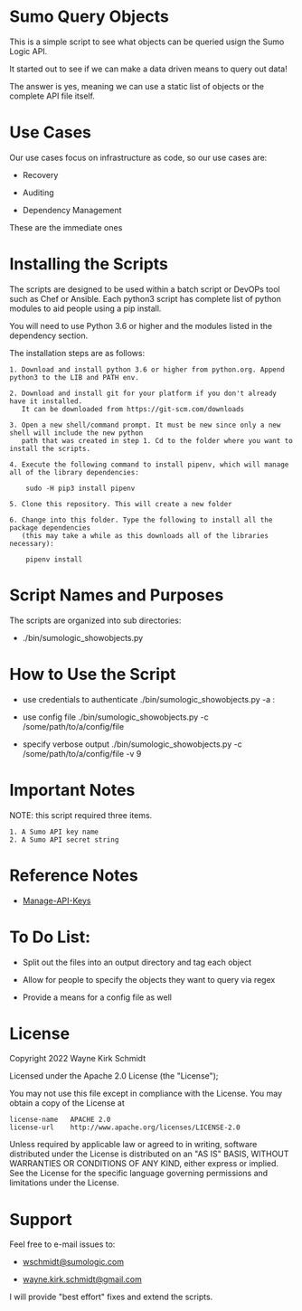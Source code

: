 Sumo Query Objects
===================

This is a simple script to see what objects can be queried usign the Sumo Logic API.

It started out to see if we can make a data driven means to query out data!

The answer is yes, meaning we can use a static list of objects or the complete API file itself.

Use Cases
=========

Our use cases focus on infrastructure as code, so our use cases are:

*    Recovery

*    Auditing

*    Dependency Management

These are the immediate ones

Installing the Scripts
=======================

The scripts are designed to be used within a batch script or DevOPs tool such as Chef or Ansible.
Each python3 script has complete list of python modules to aid people using a pip install.

You will need to use Python 3.6 or higher and the modules listed in the dependency section.  

The installation steps are as follows: 

    1. Download and install python 3.6 or higher from python.org. Append python3 to the LIB and PATH env.

    2. Download and install git for your platform if you don't already have it installed.
       It can be downloaded from https://git-scm.com/downloads
    
    3. Open a new shell/command prompt. It must be new since only a new shell will include the new python 
       path that was created in step 1. Cd to the folder where you want to install the scripts.
    
    4. Execute the following command to install pipenv, which will manage all of the library dependencies:
    
        sudo -H pip3 install pipenv 
 
    5. Clone this repository. This will create a new folder
    
    6. Change into this folder. Type the following to install all the package dependencies 
       (this may take a while as this downloads all of the libraries necessary):

        pipenv install
        

Script Names and Purposes
=========================

The scripts are organized into sub directories:

*   ./bin/sumologic_showobjects.py

How to Use the Script
=====================

*   use credentials to authenticate
    ./bin/sumologic_showobjects.py -a <api>:<secret>

*   use config file
    ./bin/sumologic_showobjects.py -c /some/path/to/a/config/file

*   specify verbose output
    ./bin/sumologic_showobjects.py -c /some/path/to/a/config/file -v 9

Important Notes
===============

NOTE: this script required three items. 

    1. A Sumo API key name
    2. A Sumo API secret string 

Reference Notes
===============

*   [Manage-API-Keys](https://help.sumologic.com/Manage/Security/Access-Keys)

To Do List:
===========

* Split out the files into an output directory and tag each object

* Allow for people to specify the objects they want to query via regex

* Provide a means for a config file as well


License
=======

Copyright 2022 Wayne Kirk Schmidt

Licensed under the Apache 2.0 License (the "License");

You may not use this file except in compliance with the License.
You may obtain a copy of the License at

    license-name   APACHE 2.0
    license-url    http://www.apache.org/licenses/LICENSE-2.0

Unless required by applicable law or agreed to in writing, software
distributed under the License is distributed on an "AS IS" BASIS,
WITHOUT WARRANTIES OR CONDITIONS OF ANY KIND, either express or implied.
See the License for the specific language governing permissions and
limitations under the License.

Support
=======

Feel free to e-mail issues to: 

- wschmidt@sumologic.com

- wayne.kirk.schmidt@gmail.com

I will provide "best effort" fixes and extend the scripts.
